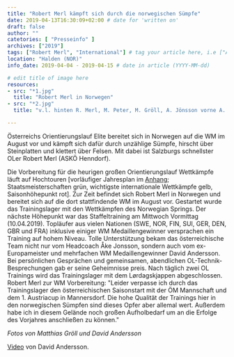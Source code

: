 ```yaml
---
title: "Robert Merl kämpft sich durch die norwegischen Sümpfe"
date: 2019-04-13T16:30:09+02:00 # date for 'written on'
draft: false
author: ""
catetories: [ "Presseinfo" ]
archives: ["2019"]
tags: ["Robert Merl", "International"] # tag your article here, i.e ["Austria Cup", "Robert Merl"]
location: "Halden (NOR)"
info_date: 2019-04-04 - 2019-04-15 # date in article (YYYY-MM-dd)

# edit title of image here
resources:
- src: "*1.jpg"
  title: "Robert Merl in Norwegen"
- src: "*2.jpg"
  title: "v.l. hinten R. Merl, M. Peter, M. Gröll, A. Jönsson vorne A. Gassner, U. Kadan, J. Trummer, L. Ramstein, C. Polzer"

---
```


Österreichs Orientierungslauf Elite bereitet sich in Norwegen auf die WM im August vor und kämpft sich dafür durch unzählige Sümpfe, hirscht über Steinplatten und klettert über Felsen. Mit dabei ist Salzburgs schnellster OLer Robert Merl (ASKÖ Henndorf).

<!--more-->

Die Vorbereitung für die heurigen großen Orientierungslauf Wettkämpfe läuft auf Hochtouren [vorläufiger Jahresplan im [Anhang](/pressinfo/2019/02/plan_2019_Robert_Merl.xlsx); Staatsmeisterschaften grün, wichtigste internationale Wettkämpfe gelb, Saisonhöhepunkt rot]. Zur Zeit befindet sich Robert Merl in Norwegen und bereitet sich auf die dort stattfindende WM im August vor. Gestartet wurde das Trainingslager mit den Wettkämpfen des Norwegian Springs. Der nächste Höhepunkt war das Staffeltraining am Mittwoch Vormittag (10.04.2019). Topläufer aus vielen Nationen (SWE, NOR, FIN, SUI, GER, DEN, GBR und FRA) inklusive einiger WM Medaillengewinner versprachen ein Training auf hohem Niveau. Tolle Unterstützung bekam das österreichische Team nicht nur vom Headcoach Åke Jonsson, sondern auch vom ex-Europameister und mehrfachen WM Medaillengewinner David Andersson. Bei persönlichen Gesprächen und gemeinsamen, abendlichen OL-Technik-Besprechungen gab er seine Geheimnisse preis. Nach täglich zwei OL Trainings wird das Trainingslager mit dem Lørdagskjappen abgeschlossen. 
Robert Merl zur WM Vorbereitung: "Leider verpasse ich durch das Trainingslager den österreichischen Saisonstart mit der ÖM Mannschaft und dem 1. Austriacup in Mannersdorf. Die hohe Qualität der Trainings hier in den norwegischen Sümpfen sind dieses Opfer aber allemal wert. Außerdem habe ich in diesem Gelände noch großen Aufholbedarf um an die Erfolge des Vorjahres anschließen zu können."

*Fotos von Matthias Gröll und David Andersson*

[Video](https://we.tl/t-d8OpJZdQbC) von David Andersson.

